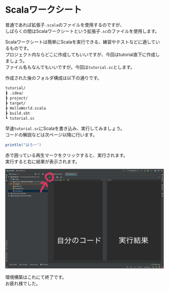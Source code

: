 # Scalaワークシート
普通であれば拡張子`.scala`のファイルを使用するのですが、  
しばらくの間はScalaワークシートという拡張子`.sc`のファイルを使用します。  

Scalaワークシートは簡単にScalaを実行できる、練習やテストなどに適しているものです。  
プロジェクト内ならどこに作成してもいいですが、今回はtutorial直下に作成しましょう。  
ファイル名もなんでもいいですが。今回は`tutorial.sc`とします。

作成された後のフォルダ構成は以下の通りです。
```
tutorial/
┣ .idea/
┣ project/
┣ target/
┣ HelloWorld.scala
┣ build.sbt
┗ tutorial.sc
```


早速`tutorial.sc`にScalaを書き込み、実行してみましょう。  
コードの解説などは次ページ以降に行います。  
```scala
println("はろー")
```

赤で囲っている再生マークをクリックすると、実行されます。  
実行すると右に結果が表示されます。

![run](../img/setup/worksheet/run.png)

環境構築はこれにて終了です。  
お疲れ様でした。
